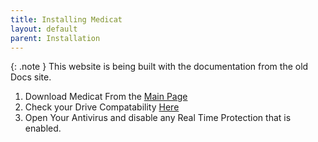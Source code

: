 ```yaml
---
title: Installing Medicat
layout: default
parent: Installation
---
```


{: .note }
This website is being built with the documentation from the old Docs site.

1. Download Medicat From the [Main Page](https://medicatusb.com)
2. Check your Drive Compatability [Here](/docs/installation/supported-drives)
3. Open Your Antivirus and disable any Real Time Protection that is enabled.